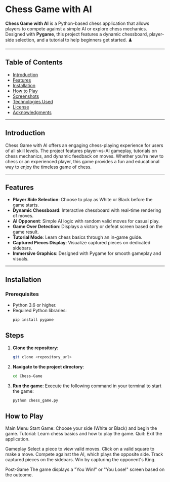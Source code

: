 # Chess Game with AI

**Chess Game with AI** is a Python-based chess application that allows players to compete against a simple AI or explore chess mechanics. Designed with **Pygame**, this project features a dynamic chessboard, player-side selection, and a tutorial to help beginners get started. ♟️

---

## Table of Contents
- [Introduction](#introduction)
- [Features](#features)
- [Installation](#installation)
- [How to Play](#how-to-play)
- [Screenshots](#screenshots)
- [Technologies Used](#technologies-used)
- [License](#license)
- [Acknowledgments](#acknowledgments)

---

## Introduction

Chess Game with AI offers an engaging chess-playing experience for users of all skill levels. The project features player-vs-AI gameplay, tutorials on chess mechanics, and dynamic feedback on moves. Whether you're new to chess or an experienced player, this game provides a fun and educational way to enjoy the timeless game of chess.

---

## Features

- **Player Side Selection**: Choose to play as White or Black before the game starts.
- **Dynamic Chessboard**: Interactive chessboard with real-time rendering of moves.
- **AI Opponent**: Simple AI logic with random valid moves for casual play.
- **Game Over Detection**: Displays a victory or defeat screen based on the game result.
- **Tutorial Mode**: Learn chess basics through an in-game guide.
- **Captured Pieces Display**: Visualize captured pieces on dedicated sidebars.
- **Immersive Graphics**: Designed with Pygame for smooth gameplay and visuals.

---

## Installation

### Prerequisites
- Python 3.6 or higher.
- Required Python libraries:
  ```bash
  pip install pygame
## Steps

1. **Clone the repository**:
   ```bash
   git clone <repository_url>
2. **Navigate to the project directory**:
   ```bash
   cd Chess-Game

3. **Run the game**:
   Execute the following command in your terminal to start the game:
   ```bash
   python chess_game.py


## How to Play

Main Menu
Start Game: Choose your side (White or Black) and begin the game.
Tutorial: Learn chess basics and how to play the game.
Quit: Exit the application.

Gameplay
Select a piece to view valid moves.
Click on a valid square to make a move.
Compete against the AI, which plays the opposite side.
Track captured pieces on the sidebars.
Win by capturing the opponent's King.

Post-Game
The game displays a "You Win!" or "You Lose!" screen based on the outcome.




